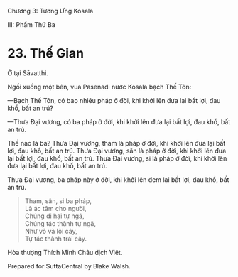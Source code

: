  

Chương 3: Tương Ưng Kosala

III: Phẩm Thứ Ba

# 23\. Thế Gian

Ở tại Sāvatthi.

Ngồi xuống một bên, vua Pasenadi nước Kosala bạch Thế Tôn:

—Bạch Thế Tôn, có bao nhiêu pháp ở đời, khi khởi lên đưa lại bất lợi, đau khổ, bất an trú?

—Thưa Ðại vương, có ba pháp ở đời, khi khởi lên đưa lại bất lợi, đau khổ, bất an trú.

Thế nào là ba? Thưa Ðại vương, tham là pháp ở đời, khi khởi lên đưa lại bất lợi, đau khổ, bất an trú. Thưa Ðại vương, sân là pháp ở đời, khi khởi lên đưa lại bất lợi, đau khổ, bất an trú. Thưa Ðại vương, si là pháp ở đời, khi khởi lên đưa lại bất lợi, đau khổ, bất an trú.

Thưa Ðại vương, ba pháp này ở đời, khi khởi lên đem lại bất lợi, đau khổ, bất an trú.

> Tham, sân, si ba pháp,  
> Là ác tâm cho người,  
> Chúng di hại tự ngã,  
> Chúng tác thành tự ngã,  
> Như vỏ và lõi cây,  
> Tự tác thành trái cây.

Hòa thượng Thích Minh Châu dịch Việt.

Prepared for SuttaCentral by Blake Walsh.